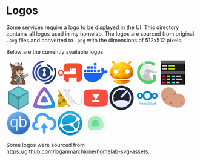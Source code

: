 # Logos

Some services require a logo to be displayed in the UI. This directory contains all logos used in my homelab. The logos are sourced from original `.svg` files and converted to `.png` with the dimensions of 512x512 pixels.

Below are the currently available logos.

<img src="anubis.png" height="64px" alt="Anubis Logo" /> <img src="authelia.png" height="64px" alt="Authelia Logo" /> <img src="authentik.png" height="64px" alt="Authentik Logo" /> <img src="docker.png" height="64px" alt="Docker Logo" /> <img src="dozzle.png" height="64px" alt="Dozzle Logo" /> <img src="glances.png" height="64px" alt="Glances Logo" /> <img src="goaccess.png" height="64px" alt="GoAccess Logo" /> <img src="ipfs.png" height="64px" alt="IPFS Logo" /> <img src="jellyfin.png" height="64px" alt="Jellyfin Logo" /> <img src="leanish.png" height="64px" alt="Leanish Logo" /> <img src="metube.png" height="64px" alt="MeTube Logo" /> <img src="myspeed.png" height="64px" alt="MySpeed Logo" /> <img src="nextcloud.png" height="64px" alt="Nextcloud Logo" /> <img src="potato.png" height="64px" alt="Potato Twemoji" /> <img src="qbittorrent.png" height="64px" alt="qBittorrent Logo" /> <img src="send.png" height="64px" alt="Send Logo" /> <img src="syncthing.png" height="64px" alt="Syncthing Logo" /> <img src="uptime-kuma.png" height="64px" alt="Uptime Kuma Logo" />

Some logos were sourced from <https://github.com/loganmarchione/homelab-svg-assets>.
